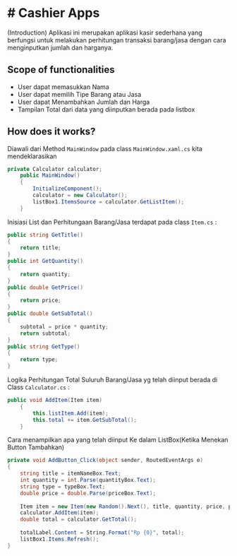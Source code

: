 # # Cashier Apps
(Introduction)
Aplikasi ini merupakan aplikasi kasir sederhana yang berfungsi untuk melakukan perhitungan transaksi barang/jasa dengan cara menginputkan jumlah dan harganya.

## Scope of functionalities
-   User dapat memasukkan Nama
-   User dapat memilih Tipe Barang atau Jasa
-   User dapat Menambahkan Jumlah dan Harga
-   Tampilan Total dari data yang diinputkan berada pada listbox
## How does it works?
Diawali dari Method  `MainWindow`  pada class  `MainWindow.xaml.cs`  kita mendeklarasikan
```C#
private Calculator calculator;
    public MainWindow()
    {
        InitializeComponent();
        calculator = new Calculator();
        listBox1.ItemsSource = calculator.GetListItem();
    }
```
Inisiasi List dan Perhitungaan Barang/Jasa terdapat pada class  `Item.cs`  :
```C#
public string GetTitle()
{
    return title;
}
public int GetQuantity()
{
    return quantity;
}
public double GetPrice()
{
    return price;
}
public double GetSubTotal()
{
    subtotal = price * quantity;
    return subtotal;
}
public string GetType()
{
    return type;
}
  ```
Logika Perhitungan Total Suluruh Barang/Jasa yg telah diinput berada di Class  `Calculator.cs`  :
```C#
public void AddItem(Item item)
    {
        this.listItem.Add(item);
        this.total += item.GetSubTotal();
    }
  ```
Cara menampilkan apa yang telah diinput Ke dalam ListBox(Ketika Menekan Button Tambahkan)
```C#
private void AddButton_Click(object sender, RoutedEventArgs e)
{
    string title = itemNameBox.Text;
    int quantity = int.Parse(quantityBox.Text);
    string type = typeBox.Text;
    double price = double.Parse(priceBox.Text);
    
    Item item = new Item(new Random().Next(), title, quantity, price, price, type);
    calculator.AddItem(item);
    double total = calculator.GetTotal();
    
    totalLabel.Content = String.Format("Rp {0}", total);
    listBox1.Items.Refresh();
}
  ```
